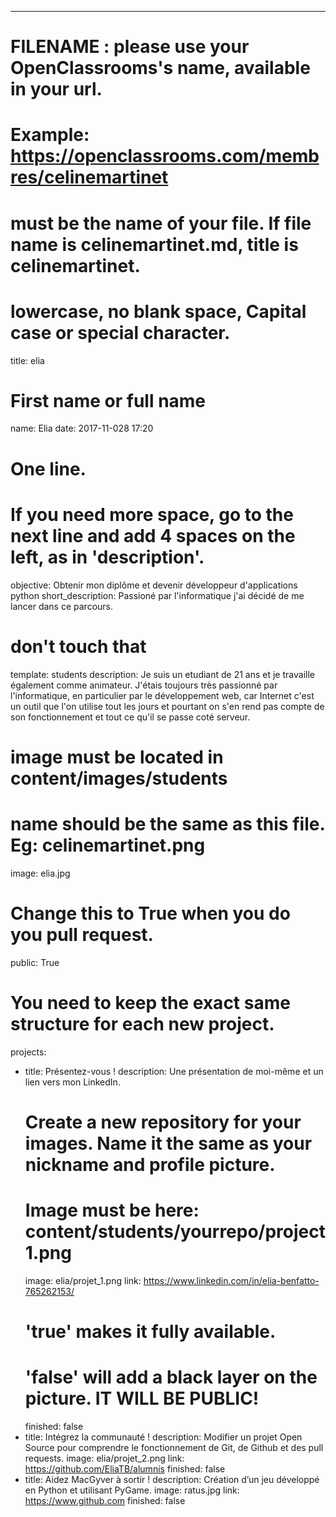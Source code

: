 ---

# FILENAME : please use your OpenClassrooms's name, available in your url.
# Example: https://openclassrooms.com/membres/celinemartinet
# must be the name of your file. If file name is celinemartinet.md, title is celinemartinet.
# lowercase, no blank space, Capital case or special character.
title: elia

# First name or full name
name: Elia
date: 2017-11-028 17:20

# One line.
# If you need more space, go to the next line and add 4 spaces on the left, as in 'description'.
objective: Obtenir mon diplôme et devenir développeur d'applications python
short_description: Passioné par l'informatique j'ai décidé de me lancer dans ce parcours. 

# don't touch that
template: students
description:
    Je suis un etudiant de 21 ans et je travaille également comme animateur. J'étais toujours très passionné par l'informatique, en particulier par le développement web, car Internet c'est un outil que l'on utilise tout les jours et pourtant on s'en rend pas compte de son fonctionnement et tout ce qu'il se passe coté serveur.

# image must be located in content/images/students
# name should be the same as this file. Eg: celinemartinet.png
image: elia.jpg

# Change this to True when you do you pull request.
public: True

# You need to keep the exact same structure for each new project.
projects:
  - title: Présentez-vous !
    description: Une présentation de moi-même et un lien vers mon LinkedIn.
    # Create a new repository for your images. Name it the same as your nickname and profile picture.
    # Image must be here: content/students/yourrepo/project1.png
    image: elia/projet_1.png
    link: https://www.linkedin.com/in/elia-benfatto-765262153/
    # 'true' makes it fully available.
    # 'false' will add a black layer on the picture. IT WILL BE PUBLIC!
    finished: false
  - title: Intégrez la communauté !
    description: Modifier un projet Open Source pour comprendre le fonctionnement de Git, de Github et des pull requests. 
    image: elia/projet_2.png
    link: https://github.com/EliaTB/alumnis
    finished: false
  - title: Aidez MacGyver à sortir !
    description: Création d’un jeu développé en Python et utilisant PyGame.
    image: ratus.jpg
    link: https://www.github.com
    finished: false
